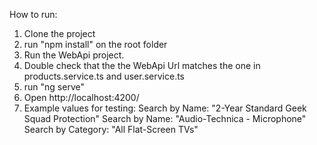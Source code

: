How to run:
1. Clone the project
2. run "npm install" on the root folder
3. Run the WebApi project.
4. Double check that the the WebApi Url matches the one in products.service.ts and user.service.ts
5. run "ng serve"
6. Open http://localhost:4200/
7. Example values for testing:
   Search by Name: "2-Year Standard Geek Squad Protection"
   Search by Name: "Audio-Technica - Microphone"
   Search by Category: "All Flat-Screen TVs"
